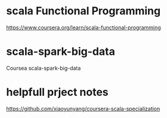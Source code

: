 

# scala Functional Programming 
https://www.coursera.org/learn/scala-functional-programming


# scala-spark-big-data
Coursea scala-spark-big-data



# helpfull prject notes
https://github.com/xiaoyunyang/coursera-scala-specialization

